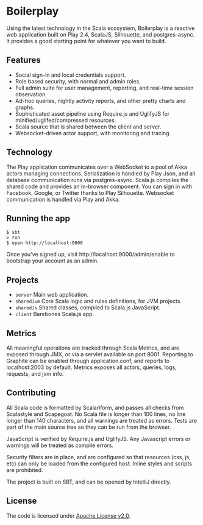 # Boilerplay

Using the latest technology in the Scala ecosystem, Boilerplay is a reactive web application built on Play 2.4, ScalaJS, Silhouette, and postgres-async. 
It provides a good starting point for whatever you want to build.


## Features

* Social sign-in and local credentials support.
* Role based security, with normal and admin roles.
* Full admin suite for user management, reporting, and real-time session observation.
* Ad-hoc queries, nightly activity reports, and other pretty charts and graphs.
* Sophisticated asset pipeline using Require.js and UglifyJS for minified/uglifed/compressed resources.
* Scala source that is shared between the client and server.
* Websocket-driven actor support, with monitoring and tracing.


## Technology

The Play application communicates over a WebSocket to a pool of Akka actors managing connections. 
Serialization is handled by Play Json, and all database communication runs via postgres-async. Scala.js compiles the
shared code and provides an in-browser component. You can sign in with Facebook, Google, or Twitter thanks to Play Silhouette. 
Websocket communication is handled via Play and Akka.


## Running the app

```shell
$ sbt
> run
$ open http://localhost:9000
```

Once you've signed up, visit http://localhost:9000/admin/enable to bootstrap your account as an admin. 


## Projects

* `server` Main web application.
* `sharedJvm` Core Scala logic and rules definitions, for JVM projects.
* `sharedJs` Shared classes, compiled to Scala.js JavaScript.
* `client` Barebones Scala.js app.


## Metrics

All meaningful operations are tracked through Scala Metrics, and are exposed through JMX, or via a servlet available on port 9001.
Reporting to Graphite can be enabled through application.conf, and reports to localhost:2003 by default.
Metrics exposes all actors, queries, logs, requests, and jvm info.


## Contributing

All Scala code is formatted by Scalariform, and passes all checks from Scalastyle and Scapegoat. No Scala file is longer than 100 lines, no line 
longer than 140 characters, and all warnings are treated as errors. Tests are part of the main source tree so they can be run from the browser.

JavaScript is verified by Require.js and UglifyJS. Any Javascript errors or warnings will be treated as compile errors. 

Security filters are in place, and are configured so that resources (css, js, etc) can only be loaded from the configured host.
Inline styles and scripts are prohibited.

The project is built on SBT, and can be opened by IntelliJ directly.


## License

The code is licensed under [Apache License v2.0](http://www.apache.org/licenses/LICENSE-2.0).
